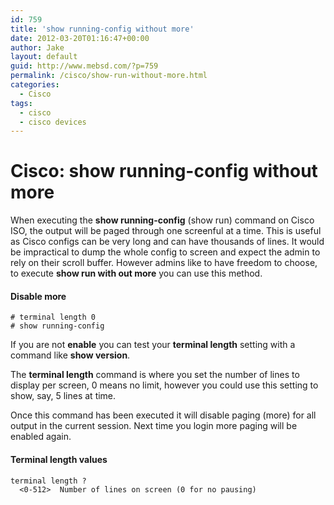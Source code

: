 ```yaml
---
id: 759
title: 'show running-config without more'
date: 2012-03-20T01:16:47+00:00
author: Jake
layout: default
guid: http://www.mebsd.com/?p=759
permalink: /cisco/show-run-without-more.html
categories:
  - Cisco
tags:
  - cisco
  - cisco devices
---
```

# Cisco: show running-config without more

When executing the **show running-config** (show run) command on Cisco ISO, the output will be paged through one screenful at a time. This is useful as Cisco configs can be very long and can have thousands of lines. It would be impractical to dump the whole config to screen and expect the admin to rely on their scroll buffer. However admins like to have freedom to choose, to execute **show run with out more** you can use this method.

#### Disable more

```
# terminal length 0
# show running-config
```

If you are not **enable** you can test your **terminal length** setting with a command like **show version**.

The **terminal length** command is where you set the number of lines to display per screen, 0 means no limit, however you could use this setting to show, say, 5 lines at time.

Once this command has been executed it will disable paging (more) for all output in the current session. Next time you login more paging will be enabled again.

#### Terminal length values

```
terminal length ?
  <0-512>  Number of lines on screen (0 for no pausing)
```